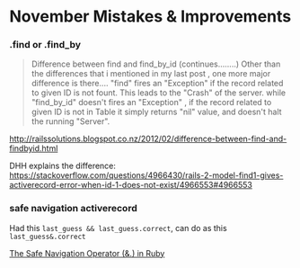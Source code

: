# November Mistakes & Improvements


### .find or .find_by

>Difference between find and find_by_id (continues........)
>Other than the differences that i mentioned in my last post , one more major difference is there....
>"find" fires an "Exception" if the record related to given ID is not fount. This leads to the "Crash" of the server.
while "find_by_id" doesn't fires an "Exception" , if the record related to given ID is not in Table it simply returns "nil" value, and doesn't halt the running "Server".

http://railssolutions.blogspot.co.nz/2012/02/difference-between-find-and-findbyid.html

DHH explains the difference:
https://stackoverflow.com/questions/4966430/rails-2-model-find1-gives-activerecord-error-when-id-1-does-not-exist/4966553#4966553


### safe navigation activerecord

Had this `last_guess && last_guess.correct`, can do as this `last_guess&.correct`

[The Safe Navigation Operator (&.) in Ruby](http://mitrev.net/ruby/2015/11/13/the-operator-in-ruby/)
